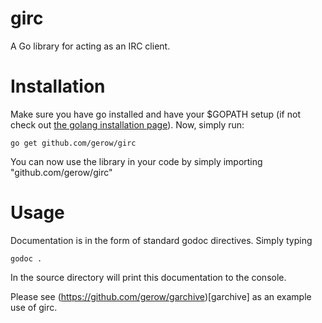 girc
====
A Go library for acting as an IRC client.

Installation
============
Make sure you have go installed and have your $GOPATH setup
(if not check out [the golang installation page](http://golang.org/doc/install)). Now, simply run:

`go get github.com/gerow/girc`

You can now use the library in your code by simply importing "github.com/gerow/girc"

Usage
=====
Documentation is in the form of standard godoc directives. Simply typing

`godoc .`

In the source directory will print this documentation to the console.

Please see (https://github.com/gerow/garchive)[garchive] as an example use of girc.